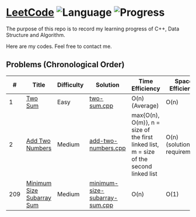 # [LeetCode](https://leetcode.com/problemset/all/) ![Language](https://img.shields.io/badge/Language-C%2B%2B-blue.svg) ![Progress](https://img.shields.io/badge/Progress-2/1627-green.svg)

The purpose of this repo is to record my learning progress of C++, Data Structure and Algorithm.

Here are my codes. Feel free to contact me.

## Problems (Chronological Order)

| # | Title | Difficulty | Solution | Time Efficiency | Space Efficiency | Note |
|---| ----- | ---------- | -------- | --------------- | ---------------- | ---- |
| 1 | [Two Sum](https://leetcode.com/problems/two-sum/) | Easy | [two-sum.cpp](./c++/two-sum.cpp) | O(n) (Average) | O(n) | unordered_map
| 2 | [Add Two Numbers](https://leetcode.com/problems/add-two-numbers/) | Medium | [add-two-numbers.cpp](./c++/add-two-numbers.cpp) | max{O(n), O(m)}, n = size of the first linked list, m = size of the second linked list | O(n) (solution requirement) |
| 209 | [Minimum Size Subarray Sum](https://leetcode.com/problems/minimum-size-subarray-sum/) | Medium | [minimum-size-subarray-sum.cpp](./c++/minimum-size-subarray-sum.cpp) | O(n) | O(1) |
